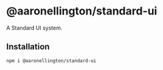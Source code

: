 # @aaronellington/standard-ui

A Standard UI system.

## Installation

```shell
npm i @aaronellington/standard-ui
```
